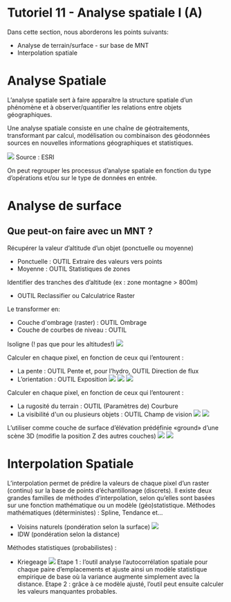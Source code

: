 # Tutoriel 11 - Analyse spatiale I (A)

Dans cette section, nous aborderons les points suivants:

- Analyse de terrain/surface - sur base de MNT
- Interpolation spatiale

# Analyse Spatiale 
L’analyse spatiale sert à faire apparaître la structure spatiale d’un phénomène et à observer/quantifier les relations entre objets géographiques.

Une analyse spatiale consiste en une chaîne de géotraitements, transformant par calcul, modélisation ou combinaison des géodonnées sources en nouvelles informations géographiques et statistiques.

![](assets/)
Source : ESRI

On peut regrouper les processus d’analyse spatiale en fonction du type d’opérations et/ou sur le type de données en entrée.

# Analyse de surface

## Que peut-on faire avec un MNT ?

Récupérer la valeur d’altitude d’un objet (ponctuelle ou moyenne)
- Ponctuelle : OUTIL Extraire des valeurs vers points
- Moyenne : OUTIL Statistiques de zones

Identifier des tranches des d’altitude (ex : zone montagne > 800m)
- OUTIL Reclassifier ou Calculatrice Raster

Le transformer en:
- Couche d'ombrage (raster) : OUTIL Ombrage
- Couche de courbes de niveau : OUTIL 

Isoligne (! pas que pour les altitudes!)
![](assets/)

Calculer en chaque pixel, en fonction de ceux qui l’entourent :
- La pente : OUTIL Pente et, pour l’hydro, OUTIL Direction de flux
- L’orientation : OUTIL Exposition
![](assets/)
![](assets/)
![](assets/)

Calculer en chaque pixel, en fonction de ceux qui l’entourent :
- La rugosité du terrain : OUTIL (Paramètres de) Courbure
- La visibilité d'un ou plusieurs objets : OUTIL Champ de vision
![](assets/)
![](assets/)

L’utiliser comme couche de surface d’élévation prédéfinie «ground» d’une scène 3D (modifie la position Z des autres couches)
![](assets/)
![](assets/)

# Interpolation Spatiale
L’interpolation permet de prédire la valeurs de chaque pixel d’un raster (continu) sur la base de points d’échantillonage (discrets).
Il existe deux grandes familles de méthodes d’interpolation, selon qu’elles sont basées sur une fonction mathématique ou un modèle (géo)statistique.
Méthodes mathématiques (déterministes) : Spline, Tendance et...
- Voisins naturels (pondération selon la surface)
![](assets/)
- IDW
(pondération selon la distance)

Méthodes statistiques (probabilistes) :
- Kriegeage
![](assets/)
Etape 1 : l’outil analyse l’autocorrélation spatiale pour chaque paire d’emplacements et ajuste ainsi un modèle statistique empirique de base où la variance augmente simplement avec la distance.
Etape 2 : grâce à ce modèle ajusté, l’outil peut ensuite calculer les valeurs manquantes probables.